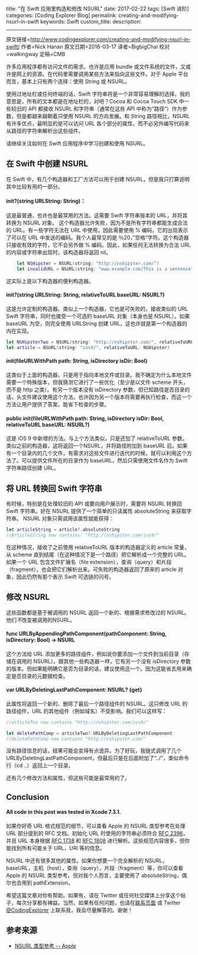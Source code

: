 title: "在 Swift 应用里构造和修改 NSURL"
date: 2017-02-22
tags: [Swift 进阶]
categories: [Coding Explorer Blog]
permalink: creating-and-modifying-nsurl-in-swift
keywords: Swift
custom_title: 
description: 

---
原文链接=http://www.codingexplorer.com/creating-and-modifying-nsurl-in-swift/
作者=Nick Hanan
原文日期=2016-03-17
译者=BigbigChai
校对=walkingway
定稿=CMB

<!--此处开始正文-->

许多应用程序都有访问文件的需求。也许是应用 bundle 或文件系统的文件，又或许是网上的资源。在代码里需要调用某些方法来指向这些文件。对于 Apple 平台而言，基本上只有两个选择：使用 String 或 NSURL。

使用过地址栏或任何终端的话，Swift 字符串将是一个非常容易理解的选择。我的意思是，所有的文本都是在地址栏的，对吧？Cocoa 和 Cocoa Touch SDK 中一些较旧的 API 都接收 NSURL 和字符串（通常在这些 API 中称为“路径”）作为参数，但是都越来越朝着只使用 NSURL 的方向发展。和 String 路径相比，NSURL 有许多优点，最明显的是可以访问 URL 各个部分的属性，而不必另外编写代码来从路径的字符串解析出这些组件。

请继续关注如何在 Swift 应用程序中学习创建和使用 NSURL。

<!--more-->

## 在 Swift 中创建 NSURL

在 Swift 中，有几个构造器和工厂方法可以用于创建 NSURL，但是我只打算说明其中比较有用的一部分。

#### init?(string URLString: String)：

这是最普通，也许也是最常用的方法。这需要 Swift 字符串版本的 URL，并将其转换为 NSURL 对象。 这个构造器允许失败，因为不是所有字符串都能生成合法的 URL。有一些字符无法在 URL 中使用，因此需要使用 % 编码，它的出现表示了可以在 URL 中发送的编码。我个人最常见的是 ％20，”空格“字符。这个构造器只接收有效的字符，它不会另外做 % 编码。因此，如果任何无法转换为合法 URL 的内容或字符串出现时，该构造器将返回 nil。

```swift
	let NSHipster = NSURL(string: "http://nshipster.com/")                  //returns a valid URL
	let invalidURL = NSURL(string: "www.example.com/This is a sentence");   //Returns nil
```

这实际上是以下构造器的便利构造器。

#### init?(string URLString: String, relativeToURL baseURL: NSURL?)

这是允许定制的构造器。类似上一个构造器，它也是可失败的，接收类似的 URL Swift 字符串，同时也接受一个可选的 baseURL 对象（本身也是 NSURL）。如果 baseURL 为空，则完全使用 URLString 创建 URL，这也许就是第一个构造器的内在实现。

```swift
let NSHipsterTwo = NSURL(string: "http://nshipster.com/", relativeToURL: nil)   //Returns valid NSHipster URL
let article = NSURL(string: "ios9/", relativeToURL: NSHipster) 
```

#### init(fileURLWithPath path: String, isDirectory isDir: Bool)

这类似于上面的构造器，只是用于指向本地文件或目录。我不确定为什么本地文件需要一个特殊版本，但我猜测它进行了一些优化（至少是以文件 scheme 开头，而不是 http 之类）。有另一个版本没有 isDirectory 参数，但已知路径是否目录的话，头文件建议使用这个方法。也许因为另一个版本将需要再执行检查，而这一个方法让用户提供了答案，能省下检查的步骤。

#### public init(fileURLWithPath path: String, isDirectory isDir: Bool, relativeToURL baseURL: NSURL?)

这是 iOS 9 中新增的方法。与上个方法类似，只是还加了 relativeToURL 参数。类似之前的构造器，这将返回一个NSURL，并将路径附加到 baseURL 后。如果有一个目录内的几个文件，有需求对这些文件进行迭代的时候，就可以利用这个方法了。可以提供文件所在的目录作为 baseURL，然后只需使用文件名作为 Swift 字符串路径创建 URL。

## 将 URL 转换回 Swift 字符串

有时候，特别是在处理较旧的 API 或要向用户展示时，需要将 NSURL 转换回 Swift 字符串。好在 NSURL 提供了一个简单的只读属性 absoluteString 来获取字符串。 NSURL 对象只需调用该属性就能获得：

```swift
let articleString = article?.absoluteString
//ArticleString now contains: "http://nshipster.com/ios9/"
```

在这种情况，接收了之前使用 relativeToURL 版本的构造器定义的 article 常量，从 scheme 直到结尾（在这种情况下是一个路径）把它解析成一个完整的 URL。如果一个 URL 包含文件扩展名（file extension），查询（query）和片段（fragment），也会把它们解析出来。可失败的构造器返回了原来的 article 对象，因此仍然有那个表示 Swift 可选链的问号。

## 修改 NSURL 

这些函数都是基于被调用的 NSURL 返回一个新的、根据需求修改过的 NSURL。他们*不*改变被调用的NSURL。

#### func URLByAppendingPathComponent(pathComponent: String, isDirectory: Bool) -\> NSURL

这个方法给 URL 添加更多的路径组件，例如说你要添加一个文件到当前目录（存储在调用的 NSURL）。跟其他一些构造器一样，它有另一个没有 isDirectory 参数的版本。但如果能明确它是否为目录的话，建议使用这一个。因为这能省去用来确定是否目录的元数据检查。

#### var URLByDeletingLastPathComponent: NSURL? {get}

此属性将返回一个新的、删除了最后一个路径组件的 NSURL。这只修改 URL 的路径组件，URL 的其他组件（例如域名）不受影响。我们可以这样写：

```swift
//articleTwo now contains "http://nshipster.com/ios9/"
 
let deletePathComp = articleTwo?.URLByDeletingLastPathComponent
//deletePathComp now contains "http://nshipster.com/"
```

没有路径信息的话，结果可能会变得有点诡异。为了好玩，我链式调用了几个URLByDeletingLastPathComponent，但最后只是在后面附加了“../”，类似命令行（cd ..）返回上一个目录。

还有几个修改方法和属性，但这些可能是最常用的了。

## Conclusion

#### All code in this post was tested in Xcode 7.3.1.

如果你好奇 URL 格式规范的细节，可以查看 Apple 的 NSURL 类型参考在处理 URL 部分提到的 RFC 文档。初始化 URL 时使用的字符串必须符合 [RFC 2396](https://tools.ietf.org/html/rfc2396)，并且 URL 本身根据 [RFC 1738](https://tools.ietf.org/html/rfc1738) 和 [RFC 1808](https://tools.ietf.org/html/rfc1808) 进行解析。这些规范内容很多，但你能找到所有可能关于 URL，URI 等的信息。

NSURL 中还有很多其他的属性。如果你想要一个完全解析的 NSURL，baseURL，主机（host），查询（query），片段（fragment）等，你可以查看 Apple 的 NSURL 类型参考。但对我个人而言，主要使用了 absoluteString，偶尔也会用到 pathExtension。

希望这篇文章对你有帮助。如果有，请在 Twitter 或任何社交媒体上分享这个帖子，每次分享都有裨益。当然，如果有任何问题，也请在[联系页面](http://www.codingexplorer.com/contact/) 或 Twitter [@CodingExplorer](https://twitter.com/CodingExplorer) 上联系我，我会尽量解答的。谢谢！

## 参考来源

* [NSURL 类型参考 -- Apple](https://developer.apple.com/library/ios/documentation/Cocoa/Reference/Foundation/Classes/NSURL_Class/)

